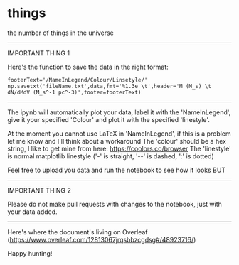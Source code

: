 # things
the number of things in the universe
__________________________________________
IMPORTANT THING 1

Here's the function to save the data in the right format:

    footerText='/NameInLegend/Colour/Linsetyle/'
    np.savetxt('fileName.txt',data,fmt='%1.3e \t',header='M (M_s) \t dN/dMdV (M_s^-1 pc^-3)',footer=footerText)
      
__________________________________________

The ipynb will automatically plot your data, label it with the 'NameInLegend', give it your specified 'Colour' and plot it with the specified 'linestyle'.

At the moment you cannot use LaTeX in 'NameInLegend', if this is a problem let me know and I'll think about a workaround
The 'colour' should be a hex string, I like to get mine from here: https://coolors.co/browser
The 'linestyle' is normal matplotlib linestyle ('-' is straight, '--' is dashed, ':' is dotted)

Feel free to upload you data and run the notebook to see how it looks BUT
__________________________________________
IMPORTANT THING 2

Please do not make pull requests with changes to the notebook, just with your data added.
__________________________________________

Here's where the document's living on Overleaf (https://www.overleaf.com/12813067jrqsbbzcgdsg#/48923716/)

Happy hunting!
